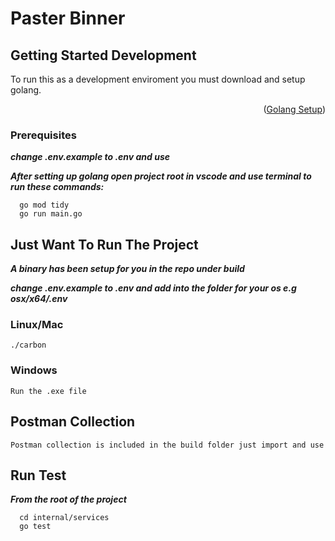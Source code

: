 # Paster Binner

<!-- GETTING STARTED -->
## Getting Started Development

To run this as a development enviroment you must download and setup golang.
<p align="right">(<a href="https://go.dev/doc/install">Golang Setup</a>)</p>

### Prerequisites

***change .env.example to .env and use***

***After setting up golang open project root in vscode and use terminal to run these commands:***

```
  go mod tidy
  go run main.go
```



## Just Want To Run The Project
***A binary has been setup for you in the repo under build***

***change .env.example to .env and add into the folder for your os e.g osx/x64/.env***

### Linux/Mac
``` ./carbon ```

### Windows
```Run the .exe file```


## Postman Collection
```Postman collection is included in the build folder just import and use```

## Run Test
***From the root of the project***
``` 
  cd internal/services
  go test 
```